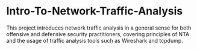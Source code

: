# Intro-To-Network-Traffic-Analysis
 This project introduces network traffic analysis in a general sense for both offensive and defensive security practitioners, covering principles of NTA and the usage of traffic analysis tools such as Wireshark and tcpdump.
